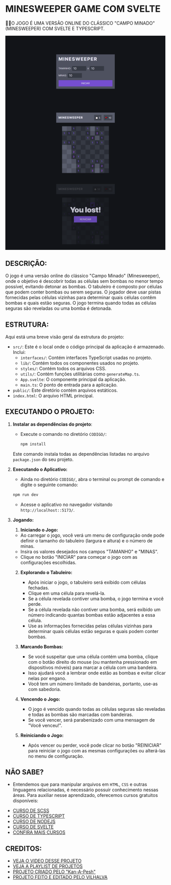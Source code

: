 # MINESWEEPER GAME COM SVELTE
👨‍🏫O JOGO É UMA VERSÃO ONLINE DO CLÁSSICO "CAMPO MINADO" (MINESWEEPER) COM SVELTE E TYPESCRIPT.

<img src="./IMAGENS/FOTO_1.png" align="center" width="500"> <br> 
<img src="./IMAGENS/FOTO_2.png" align="center" width="500"> <br> 
<img src="./IMAGENS/FOTO_3.png" align="center" width="500"> <br> 

## DESCRIÇÃO:
O jogo é uma versão online do clássico "Campo Minado" (Minesweeper), onde o objetivo é descobrir todas as células sem bombas no menor tempo possível, evitando detonar as bombas. O tabuleiro é composto por células que podem conter bombas ou serem seguras. O jogador deve usar pistas fornecidas pelas células vizinhas para determinar quais células contêm bombas e quais estão seguras. O jogo termina quando todas as células seguras são reveladas ou uma bomba é detonada.

## ESTRUTURA:
Aqui está uma breve visão geral da estrutura do projeto:

- `src/`: Este é o local onde o código principal da aplicação é armazenado. Inclui:
  - `interfaces/`: Contém interfaces TypeScript usadas no projeto.
  - `lib/`: Contém todos os componentes usados no projeto.
  - `styles/`: Contém todos os arquivos CSS.
  - `utils/`: Contém funções utilitárias como `generateMap.ts`.
  - `App.svelte`: O componente principal da aplicação.
  - `main.ts`: O ponto de entrada para a aplicação.
- `public/`: Este diretório contém arquivos estáticos.
- `index.html`: O arquivo HTML principal.

## EXECUTANDO O PROJETO:
1. **Instalar as dependências do projeto**:
   - Execute o comando no diretório `CODIGO/`:
     ```cmd
     npm install
     ```
   Este comando instala todas as dependências listadas no arquivo `package.json` do seu projeto. 

2. **Executando o Aplicativo:**
   - Ainda no diretório `CODIGO/`, abra o terminal ou prompt de comando e digite o seguinte comando:
   ```bash
   npm run dev
   ```
   - Acesse o aplicativo no navegador visitando `http://localhost::5173/`.

3. **Jogando:**
   1. **Iniciando o Jogo:**
   - Ao carregar o jogo, você verá um menu de configuração onde pode definir o tamanho do tabuleiro (largura e altura) e o número de minas.
   - Insira os valores desejados nos campos "TAMANHO" e "MINAS".
   - Clique no botão "INICIAR" para começar o jogo com as configurações escolhidas.

   2. **Explorando o Tabuleiro:**
      - Após iniciar o jogo, o tabuleiro será exibido com células fechadas.
      - Clique em uma célula para revelá-la.
      - Se a célula revelada contiver uma bomba, o jogo termina e você perde.
      - Se a célula revelada não contiver uma bomba, será exibido um número indicando quantas bombas estão adjacentes a essa célula.
      - Use as informações fornecidas pelas células vizinhas para determinar quais células estão seguras e quais podem conter bombas.

   3. **Marcando Bombas:**
      - Se você suspeitar que uma célula contém uma bomba, clique com o botão direito do mouse (ou mantenha pressionado em dispositivos móveis) para marcar a célula com uma bandeira.
      - Isso ajudará você a lembrar onde estão as bombas e evitar clicar nelas por engano.
      - Você tem um número limitado de bandeiras, portanto, use-as com sabedoria.

   4. **Vencendo o Jogo:**
      - O jogo é vencido quando todas as células seguras são reveladas e todas as bombas são marcadas com bandeiras.
      - Se você vencer, será parabenizado com uma mensagem de "Você venceu!".

   5. **Reiniciando o Jogo:**
      - Após vencer ou perder, você pode clicar no botão "REINICIAR" para reiniciar o jogo com as mesmas configurações ou alterá-las no menu de configuração.
   
## NÃO SABE?
- Entendemos que para manipular arquivos em `HTML`, `CSS` e outras linguagens relacionadas, é necessário possuir conhecimento nessas áreas. Para auxiliar nesse aprendizado, oferecemos cursos gratuitos disponíveis:
* [CURSO DE SCSS](https://github.com/VILHALVA/CURSO-DE-SCSS)
* [CURSO DE TYPESCRIPT](https://github.com/VILHALVA/CURSO-DE-TYPESCRIPT)
* [CURSO DE NODEJS](https://github.com/VILHALVA/CURSO-DE-NODEJS)
* [CURSO DE SVELTE](https://github.com/VILHALVA/CURSO-DE-SVELTE)
* [CONFIRA MAIS CURSOS](https://github.com/VILHALVA?tab=repositories&q=+topic:CURSO)

## CREDITOS:
- [VEJA O VIDEO DESSE PROJETO](https://youtu.be/ODdOByJy4bc?si=pfKavr771qZDbGcP)
- [VEJA A PLAYLIST DE PROJETOS](https://youtube.com/playlist?list=PLVGpQnv1Jm4zF85nLVJU2hvqg3CBa6QQd&si=64Ou6dIY4dYhOlEd)
- [PROJETO CRIADO PELO "Kan-A-Pesh"](https://github.com/Kan-A-Pesh/svelte-minesweeper)
- [PROJETO FEITO E EDITADO PELO VILHALVA](https://github.com/VILHALVA)

